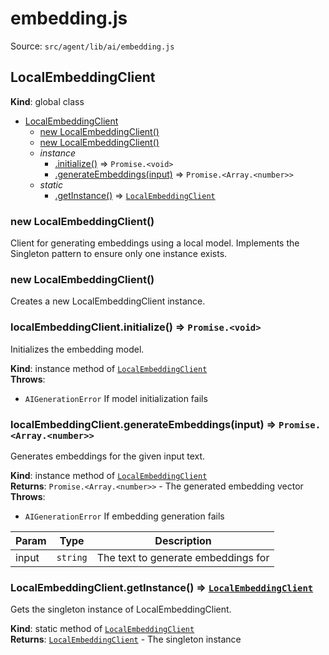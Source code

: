 # embedding.js

Source: `src/agent/lib/ai/embedding.js`

<a name="LocalEmbeddingClient"></a>

## LocalEmbeddingClient

**Kind**: global class

- [LocalEmbeddingClient](#LocalEmbeddingClient)
  - [new LocalEmbeddingClient()](#new_LocalEmbeddingClient_new)
  - [new LocalEmbeddingClient()](#new_LocalEmbeddingClient_new)
  - _instance_
    - [.initialize()](#LocalEmbeddingClient+initialize) ⇒ <code>Promise.&lt;void&gt;</code>
    - [.generateEmbeddings(input)](#LocalEmbeddingClient+generateEmbeddings) ⇒ <code>Promise.&lt;Array.&lt;number&gt;&gt;</code>
  - _static_
    - [.getInstance()](#LocalEmbeddingClient.getInstance) ⇒ [<code>LocalEmbeddingClient</code>](#LocalEmbeddingClient)

<a name="new_LocalEmbeddingClient_new"></a>

### new LocalEmbeddingClient()

Client for generating embeddings using a local model.
Implements the Singleton pattern to ensure only one instance exists.

<a name="new_LocalEmbeddingClient_new"></a>

### new LocalEmbeddingClient()

Creates a new LocalEmbeddingClient instance.

<a name="LocalEmbeddingClient+initialize"></a>

### localEmbeddingClient.initialize() ⇒ <code>Promise.&lt;void&gt;</code>

Initializes the embedding model.

**Kind**: instance method of [<code>LocalEmbeddingClient</code>](#LocalEmbeddingClient)  
**Throws**:

- <code>AIGenerationError</code> If model initialization fails

<a name="LocalEmbeddingClient+generateEmbeddings"></a>

### localEmbeddingClient.generateEmbeddings(input) ⇒ <code>Promise.&lt;Array.&lt;number&gt;&gt;</code>

Generates embeddings for the given input text.

**Kind**: instance method of [<code>LocalEmbeddingClient</code>](#LocalEmbeddingClient)  
**Returns**: <code>Promise.&lt;Array.&lt;number&gt;&gt;</code> - The generated embedding vector  
**Throws**:

- <code>AIGenerationError</code> If embedding generation fails

| Param | Type                | Description                         |
| ----- | ------------------- | ----------------------------------- |
| input | <code>string</code> | The text to generate embeddings for |

<a name="LocalEmbeddingClient.getInstance"></a>

### LocalEmbeddingClient.getInstance() ⇒ [<code>LocalEmbeddingClient</code>](#LocalEmbeddingClient)

Gets the singleton instance of LocalEmbeddingClient.

**Kind**: static method of [<code>LocalEmbeddingClient</code>](#LocalEmbeddingClient)  
**Returns**: [<code>LocalEmbeddingClient</code>](#LocalEmbeddingClient) - The singleton instance
